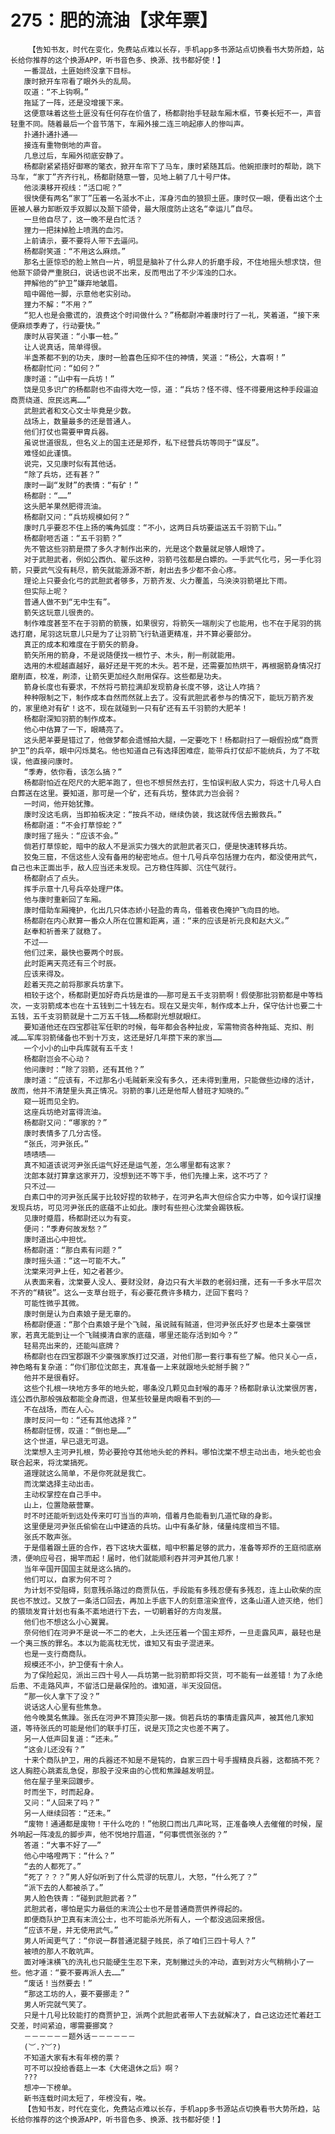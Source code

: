 # 275：肥的流油【求年票】
        【告知书友，时代在变化，免费站点难以长存，手机app多书源站点切换看书大势所趋，站长给你推荐的这个换源APP，听书音色多、换源、找书都好使！】
       一番混战，土匪始终没拿下目标。
       康时掀开车帘看了眼外头的乱局。
       叹道：“不上钩啊。”
       拖延了一阵，还是没增援下来。
       这便意味着这些土匪没有任何存在价值了，杨都尉抬手轻敲车厢木框，节奏长短不一，声音轻重不同。随着最后一个音节落下，车厢外接二连三响起瘆人的惨叫声。
       扑通扑通扑通——
       接连有重物倒地的声音。
       几息过后，车厢外彻底安静了。
       杨都尉紧紧捂好御寒的氅衣，掀开车帘下了马车，康时紧随其后。他婉拒康时的帮助，跳下马车，“家丁”齐齐行礼，杨都尉随意一瞥，见地上躺了几十号尸体。
       他淡漠移开视线：“活口呢？”
       很快便有两名“家丁”压着一名涎水不止，浑身污血的狼狈土匪。康时仅一眼，便看出这个土匪被人暴力卸断双手双脚以及颞下颌骨，最大限度防止这名“幸运儿”自尽。
       一旦他自尽了，这一晚不是白忙活？
       狸力一把抹掉脸上喷溅的血污。
       上前请示，要不要将人带下去逼问。
       杨都尉笑道：“不用这么麻烦。”
       那名土匪惊恐的脸上煞白一片，明显是脑补了什么非人的折磨手段，不住地摇头想求饶，但他颞下颌骨严重脱臼，说话也说不出来，反而甩出了不少浑浊的口水。
       押解他的“护卫”嫌弃地皱眉。
       暗中踢他一脚，示意他老实别动。
       狸力不解：“不用？”
       “犯人也是会撒谎的，浪费这个时间做什么？”杨都尉冲着康时行了一礼，笑着道，“接下来便麻烦季寿了，行动要快。”
       康时从容笑道：“小事一桩。”
       让人说真话，简单得很。
       半盏茶都不到的功夫，康时一脸喜色压抑不住的神情，笑道：“杨公，大喜啊！”
       杨都尉忙问：“如何？”
       康时道：“山中有一兵坊！”
       饶是见多识广的杨都尉也不由得大吃一惊，道：“兵坊？怪不得、怪不得要用这种手段逼迫商贾绕道、庶民远离……”
       武胆武者和文心文士毕竟是少数。
       战场上，数量最多的还是普通人。
       他们打仗也需要甲胄兵器。
       虽说世道很乱，但名义上的国主还是郑乔，私下经营兵坊等同于“谋反”。
       难怪如此谨慎。
       说完，又见康时似有其他话。
       “除了兵坊，还有甚？”
       康时一副“发财”的表情：“有矿！”
       杨都尉：“……”
       这头肥羊果然肥得流油。
       杨都尉又问：“兵坊规模如何？”
       康时几乎要忍不住上扬的嘴角弧度：“不小，这两日兵坊要运送五千羽箭下山。”
       杨都尉咂舌道：“五千羽箭？”
       先不管这些羽箭是攒了多久才制作出来的，光是这个数量就足够人眼馋了。
       对于武胆武者，例如公西仇、翟乐这种，羽箭弓弦都是白嫖的。一手武气化弓，另一手化羽箭，只要武气没有耗尽，箭矢就能源源不断，射出去多少都不会心疼。
       理论上只要会化弓的武胆武者够多，万箭齐发、火力覆盖，乌泱泱羽箭堪比下雨。
       但实际上呢？
       普通人做不到“无中生有”。
       箭矢这玩意儿很贵的。
       制作难度甚至不在于羽箭的箭簇，如果很穷，将箭矢一端削尖了也能用，也不在于尾羽的挑选打磨，尾羽这玩意儿只是为了让羽箭飞行轨道更精准，并不算必要部分。
       真正的成本和难度在于箭矢的箭身。
       箭矢所用的箭身，不是说随便找一根竹子、木头，削一削就能用。
       选用的木棍越直越好，最好还是干死的木头。若不是，还需要加热烘干，再根据箭身情况打磨削直，校准，刷漆，让箭矢更加经久耐用保存。这些都是功夫。
       箭身长度也有要求，不然将弓箭拉满却发现箭身长度不够，这让人咋搞？
       种种限制之下，制作成本自然而然就上去了。没有武胆武者参与的情况下，能玩万箭齐发的，家里绝对有矿！这不，现在就碰到一只有矿还有五千羽箭的大肥羊！
       杨都尉深知羽箭的制作成本。
       他心中估算了一下，眼睛亮了。
       这头肥羊要是错过了，他做梦都会遗憾拍大腿，一定要吃下！杨都尉扫了一眼假扮成“商贾护卫”的兵卒，眼中闪烁莫名。他也知道自己有选择困难症，能带兵打仗却不能统兵，为了不耽误，他直接问康时。
       “季寿，依你看，该怎么搞？”
       杨都尉怕近在咫尺的大肥羊跑了，但也不想贸然去打，生怕误判敌人实力，将这十几号人白白葬送在这里。要知道，那可是一个矿，还有兵坊，整体武力岂会弱？
       一时间，他开始犹豫。
       康时没这毛病，当即拍板决定：“按兵不动，继续伪装，我这就传信去搬救兵。”
       杨都尉道：“不会打草惊蛇？”
       康时摇了摇头：“应该不会。”
       倘若打草惊蛇，暗中的敌人不是派实力强大的武胆武者灭口，便是快速转移兵坊。
       狡兔三窟，不信这些人没有备用的秘密地点。但十几号兵卒包括狸力在内，都没使用武气，自己也未正面出手，敌人应当还未发现。己方稳住阵脚、沉住气就行。
       杨都尉点了点头。
       挥手示意十几号兵卒处理尸体。
       他与康时重新回了车厢。
       康时借助车厢掩护，化出几只体态娇小轻盈的青鸟，借着夜色掩护飞向目的地。
       杨都尉在内心默算一番众人所在位置和距离，道：“来的应该是祈元良和赵大义。”
       赵奉和祈善来了就稳了。
       不过——
       他们过来，最快也要两个时辰。
       此时距离天亮还有三个时辰。
       应该来得及。
       趁着天亮之前将那家兵坊拿下。
       相较于这个，杨都尉更加好奇兵坊是谁的——那可是五千支羽箭啊！假使那批羽箭都是中等档次，一支羽箭成本也在十五钱到二十钱左右。现在又是灾年，制作成本上升，保守估计也要二十五钱，五千支羽箭就是十二万五千钱……杨都尉光想就眼红。
       要知道他还在四宝郡驻军任职的时候，每年都会各种扯皮，军需物资各种拖延、克扣、削减……军库羽箭储备也不到十万支，这还是好几年攒下来的家当……
       一个小小的山中兵库就有五千支！
       杨都尉岂会不心动？
       他问康时：“除了羽箭，还有其他？”
       康时道：“应该有，不过那名小毛贼新来没有多久，还未得到重用，只能做些边缘的活计，故而，他并不清楚里头真正情况。羽箭的事儿还是他帮人替班才知晓的。”
       窥一斑而见全豹。
       这座兵坊绝对富得流油。
       杨都尉又问：“哪家的？”
       康时表情多了几分古怪。
       “张氏，河尹张氏。”
       啧啧啧——
       真不知道该说河尹张氏运气好还是运气差，怎么哪里都有这家？
       沈郎本就打算拿这家开刀，没想到还不等下手，他们先撞上来，这不巧了？
       只不过——
       白素口中的河尹张氏属于比较好捏的软柿子，在河尹名声大但综合实力中等，如今误打误撞发现兵坊，可见河尹张氏的底蕴不止如此。康时有些担心沈棠会踢铁板。
       见康时蹙眉，杨都尉还以为有变。
       便问：“季寿何故发愁？”
       康时道出心中担忧。
       杨都尉道：“那白素有问题？”
       康时摇头道：“这一可能不大。”
       沈棠来河尹上任，知之者甚少。
       从表面来看，沈棠要人没人、要财没财，身边只有大半数的老弱妇孺，还有一千多水平层次不齐的“精锐”。这么一支草台班子，有必要花费许多精力，迂回下套吗？
       可能性微乎其微。
       康时倒是认为白素娘子是无辜的。
       杨都尉便道：“那个白素娘子是个飞贼，虽说贼有贼道，但河尹张氏好歹也是本土豪强世家，若真无能到让一个飞贼摸清自家的底蕴，哪里还能存活到如今？”
       轻易亮出来的，还能叫底牌？
       杨都尉也在四宝郡跟不少豪强家族打过交道，对他们那一套行事有些了解。他只关心一点，神色略有复杂道：“你们那位沈郎主，真准备一上来就跟地头蛇掰手腕？”
       他并不是很看好。
       这些个扎根一块地方多年的地头蛇，哪条没几颗见血封喉的毒牙？杨都尉承认沈棠很厉害，连公西仇那般强敌都能全身而退，但某些较量是肉眼看不到的——
       不在战场，而在人心。
       康时反问一句：“还有其他选择？”
       杨都尉怔愣，叹道：“倒也是……”
       这个世道，早已退无可退。
       沈棠想入主河尹扎根，势必要抢夺其他地头蛇的养料。哪怕沈棠不想主动出击，地头蛇也会联合起来，将沈棠搞死。
       道理就这么简单，不是你死就是我亡。
       而沈棠选择主动出击。
       主动权掌控在自己手中。
       山上，位置隐蔽营寨。
       时不时还能听到远处传来叮叮当当的声响，借着月色能看到几道忙碌的身影。
       这里便是河尹张氏偷偷在山中建造的兵坊。山中有条矿脉，储量纯度相当不错。
       张氏不敢声张。
       于是借着跟土匪的合作，吞下这块大蛋糕，暗中积蓄足够的武力，准备等郑乔的王庭彻底崩溃，便响应号召，揭竿而起！届时，他们就能顺利吞并河尹其他几家！
       当年辛国开国国主就是这么搞的。
       他们可以，自家为何不可？
       为计划不受阻碍，刻意残杀路过的商贾队伍，手段能有多残忍便有多残忍，连上山砍柴的庶民也不放过。又放了一条活口回去，再加上手底下人的刻意渲染宣传，这条山道人迹灭绝，他们的猥琐发育计划也有条不紊地进行下去，一切朝着好的方向发展。
       他们也不想这么小心翼翼。
       奈何他们在河尹不是说一不二的老大，上头还压着一个国主郑乔，一旦走露风声，最轻也是一个夷三族的罪名。本以为能高枕无忧，谁知又有虫子混进来。
       也是一支行商商队。
       规模还不小，护卫便有十余人。
       为了保险起见，派出三四十号人——兵坊第一批羽箭即将交货，可不能有一丝差错！为了永绝后患、不走路风声，不留活口是最保险的。谁知道，半天没回信。
       “那一伙人拿下了没？”
       说话这人心里有些焦急。
       他今晚莫名焦躁。张氏在河尹不算顶尖那一拨。倘若兵坊的事情走露风声，被其他几家知道，等待张氏的可能是他们的联手打压，说是灭顶之灾也差不离了。
       另一人低声回复道：“还未。”
       “这会儿还没有？”
       十来个商队护卫，用的兵器还不知是不是钝的，自家三四十号手握精良兵器，这都搞不死？这人胸腔心跳紊乱急促，那股子没来由的心慌和焦躁越发明显。
       他在屋子里来回踱步。
       时而坐下，时而起身。
       又问：“人回来了吗？”
       另一人继续回答：“还未。”
       “废物！通通都是废物！干什么吃的！”他脱口而出几声叱骂，正准备唤人去催催的时候，屋外响起一阵凌乱的脚步声，他不悦地拧眉道，“何事慌慌张张的？”
       答道：“大事不好了——”
       他心中咯噔两下：“什么？”
       “去的人都死了。”
       “死了？？？”男人好似听到了什么荒谬的玩意儿，大怒，“什么死了？”
       “派下去的人都被杀了。”
       男人脸色铁青：“碰到武胆武者？”
       武胆武者，哪怕是实力最低的末流公士也不是普通商贾供养得起的。
       即便商队护卫真有末流公士，也不可能杀光所有人，一个都没逃回来报信。
       “应该不是，并无使用武气。”
       男人听闻更气了：“你说一群普通泥腿子贱民，杀了咱们三四十号人？”
       被喷的那人不敢吭声。
       面对唾沫横飞的洗礼也只能硬生生忍下来，克制撇过头的冲动，直到对方火气稍稍小了一些。他才道：“要不要再派人去……”
       “废话！当然要去！”
       “那这工坊的人，要不要挪走？”
       男人听完就气笑了。
       只是十几号比较能打的商贾护卫，派两个武胆武者带人下去就解决了，自己这边还忙着赶工交差，时间紧迫，哪需要挪窝？
       －－－－－－题外话－－－－－－
       (︶.?︶?)
       不知道大家有木有年榜的票？
       可不可以投给香菇上一本《大佬退休之后》啊？
       ???
       想冲一下榜单。
       新书连载时间太短了，年榜没有，唉。
       【告知书友，时代在变化，免费站点难以长存，手机app多书源站点切换看书大势所趋，站长给你推荐的这个换源APP，听书音色多、换源、找书都好使！】